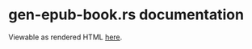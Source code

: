 # gen-epub-book.rs documentation
Viewable as rendered HTML [here](https://cdn.rawgit.com/nabijaczleweli/gen-epub-book.rs/doc/mandalas/gen_epub_book.html).
